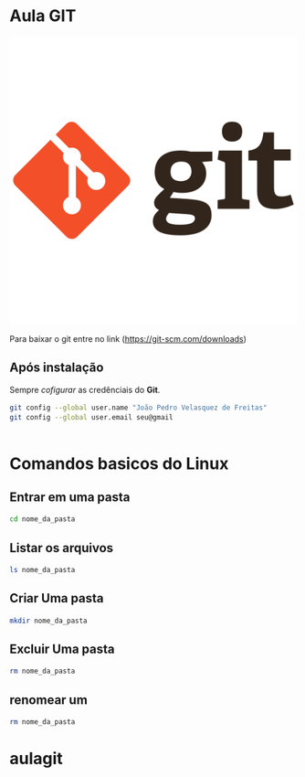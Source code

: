 # Aula GIT
 
![Logo do Git](git_original_wordmark_logo_icon_146510.png)
 
Para baixar o git entre no link
(https://git-scm.com/downloads)
 
## Após instalação
Sempre *cofigurar* as credênciais do **Git**.
 
```bash
git config --global user.name "João Pedro Velasquez de Freitas"
git config --global user.email seu@gmail
 
```
 
# Comandos basicos do Linux
 
## Entrar em uma pasta
```bash
cd nome_da_pasta
```
## Listar os arquivos
```bash
ls nome_da_pasta
```
 
## Criar Uma pasta
```bash
mkdir nome_da_pasta
```
 
## Excluir Uma pasta
```bash
rm nome_da_pasta
```
 
## renomear um
 
```bash
rm nome_da_pasta
```
 # aulagit
